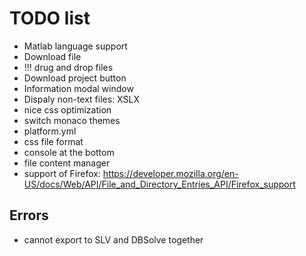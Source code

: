 # TODO list

- Matlab language support
- Download file
- !!! drug and drop files
- Download project button
- Information modal window
- Dispaly non-text files: XSLX
- nice css optimization
- switch monaco themes
- platform.yml
- css file format
- console at the bottom
- file content manager
- support of Firefox: 
    https://developer.mozilla.org/en-US/docs/Web/API/File_and_Directory_Entries_API/Firefox_support

## Errors

- cannot export to SLV and DBSolve together
